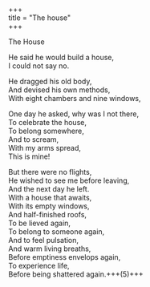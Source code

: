 +++  
title = "The house"  
+++  

The House  

He said he would build a house,  
I could not say no.  

He dragged his old body,  
And devised his own methods,  
With eight chambers and nine windows,  

One day he asked, why was I not there,  
To celebrate the house,  
To belong somewhere,  
And to scream,  
With my arms spread,  
This is mine!  

But there were no flights,  
He wished to see me before leaving,  
And the next day he left.  
With a house that awaits,  
With its empty windows,  
And half-finished roofs,  
To be lieved again,  
To belong to someone again,  
And to feel pulsation,  
And warm living breaths,  
Before emptiness envelops again,  
To experience life,  
Before being shattered again.+++(5)+++  
